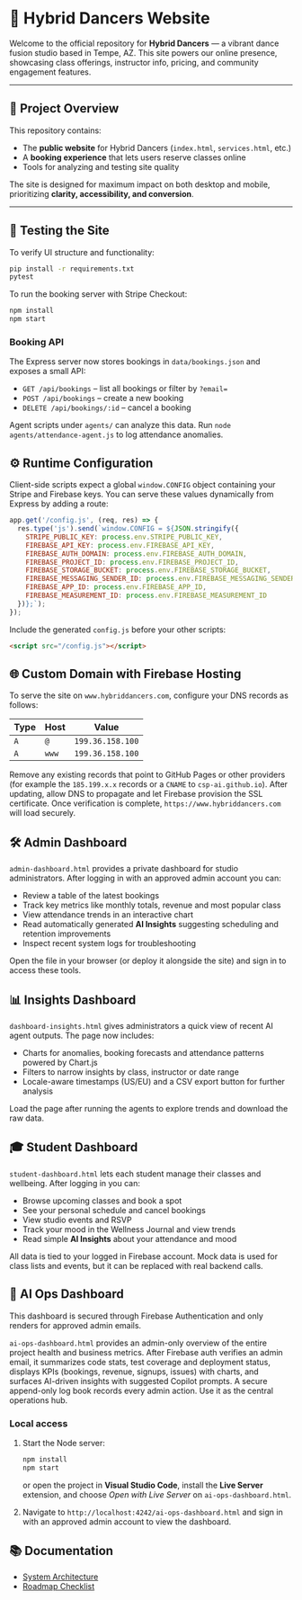 # 🌟 Hybrid Dancers Website

Welcome to the official repository for **Hybrid Dancers** — a vibrant dance fusion studio based in Tempe, AZ. This site powers our online presence, showcasing class offerings, instructor info, pricing, and community engagement features.

---

## 🚀 Project Overview

This repository contains:

- The **public website** for Hybrid Dancers (`index.html`, `services.html`, etc.)
- A **booking experience** that lets users reserve classes online
- Tools for analyzing and testing site quality

The site is designed for maximum impact on both desktop and mobile, prioritizing **clarity, accessibility, and conversion**.

---

## 🧪 Testing the Site

To verify UI structure and functionality:

```bash
pip install -r requirements.txt
pytest
```

To run the booking server with Stripe Checkout:

```bash
npm install
npm start
```

### Booking API

The Express server now stores bookings in `data/bookings.json` and exposes a small API:

- `GET /api/bookings` – list all bookings or filter by `?email=`
- `POST /api/bookings` – create a new booking
- `DELETE /api/bookings/:id` – cancel a booking

Agent scripts under `agents/` can analyze this data. Run `node agents/attendance-agent.js` to log attendance anomalies.

## ⚙️ Runtime Configuration

Client-side scripts expect a global `window.CONFIG` object containing your Stripe and Firebase keys. You can serve these values dynamically from Express by adding a route:

```javascript
app.get('/config.js', (req, res) => {
  res.type('js').send(`window.CONFIG = ${JSON.stringify({
    STRIPE_PUBLIC_KEY: process.env.STRIPE_PUBLIC_KEY,
    FIREBASE_API_KEY: process.env.FIREBASE_API_KEY,
    FIREBASE_AUTH_DOMAIN: process.env.FIREBASE_AUTH_DOMAIN,
    FIREBASE_PROJECT_ID: process.env.FIREBASE_PROJECT_ID,
    FIREBASE_STORAGE_BUCKET: process.env.FIREBASE_STORAGE_BUCKET,
    FIREBASE_MESSAGING_SENDER_ID: process.env.FIREBASE_MESSAGING_SENDER_ID,
    FIREBASE_APP_ID: process.env.FIREBASE_APP_ID,
    FIREBASE_MEASUREMENT_ID: process.env.FIREBASE_MEASUREMENT_ID
  })};`);
});
```

Include the generated `config.js` before your other scripts:

```html
<script src="/config.js"></script>
```

## 🌐 Custom Domain with Firebase Hosting

To serve the site on `www.hybriddancers.com`, configure your DNS records as follows:

| Type | Host | Value |
|------|------|-------|
| `A`  | `@`  | `199.36.158.100` |
| `A`  | `www`| `199.36.158.100` |

Remove any existing records that point to GitHub Pages or other providers (for example the `185.199.x.x` records or a `CNAME` to `csp-ai.github.io`). After updating, allow DNS to propagate and let Firebase provision the SSL certificate. Once verification is complete, `https://www.hybriddancers.com` will load securely.

## 🛠️ Admin Dashboard

`admin-dashboard.html` provides a private dashboard for studio administrators. After logging in with an approved admin account you can:

- Review a table of the latest bookings
- Track key metrics like monthly totals, revenue and most popular class
- View attendance trends in an interactive chart
- Read automatically generated **AI Insights** suggesting scheduling and retention improvements
- Inspect recent system logs for troubleshooting

Open the file in your browser (or deploy it alongside the site) and sign in to access these tools.

## 📊 Insights Dashboard

`dashboard-insights.html` gives administrators a quick view of recent AI agent outputs. The page now includes:

- Charts for anomalies, booking forecasts and attendance patterns powered by Chart.js
- Filters to narrow insights by class, instructor or date range
- Locale-aware timestamps (US/EU) and a CSV export button for further analysis

Load the page after running the agents to explore trends and download the raw data.

## 🎓 Student Dashboard

`student-dashboard.html` lets each student manage their classes and wellbeing. After logging in you can:

- Browse upcoming classes and book a spot
- See your personal schedule and cancel bookings
- View studio events and RSVP
- Track your mood in the Wellness Journal and view trends
- Read simple **AI Insights** about your attendance and mood

All data is tied to your logged in Firebase account. Mock data is used for class lists and events, but it can be replaced with real backend calls.

## 🚀 AI Ops Dashboard

This dashboard is secured through Firebase Authentication and only renders for approved admin emails.

`ai-ops-dashboard.html` provides an admin-only overview of the entire project health and business metrics. After Firebase auth verifies an admin email, it summarizes code stats, test coverage and deployment status, displays KPIs (bookings, revenue, signups, issues) with charts, and surfaces AI-driven insights with suggested Copilot prompts. A secure append-only log book records every admin action. Use it as the central operations hub.

### Local access

1. Start the Node server:

   ```bash
   npm install
   npm start
   ```

   or open the project in **Visual Studio Code**, install the **Live Server** extension, and choose *Open with Live Server* on `ai-ops-dashboard.html`.

2. Navigate to `http://localhost:4242/ai-ops-dashboard.html` and sign in with an approved admin account to view the dashboard.





## 📚 Documentation

- [System Architecture](docs/architecture.md)
- [Roadmap Checklist](docs/ROADMAP_CHECKLIST.md)


